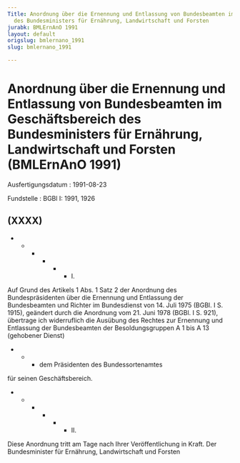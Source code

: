 ```yaml
---
Title: Anordnung über die Ernennung und Entlassung von Bundesbeamten im Geschäftsbereich
  des Bundesministers für Ernährung, Landwirtschaft und Forsten
jurabk: BMLErnAnO 1991
layout: default
origslug: bmlernano_1991
slug: bmlernano_1991

---
```


# Anordnung über die Ernennung und Entlassung von Bundesbeamten im Geschäftsbereich des Bundesministers für Ernährung, Landwirtschaft und Forsten (BMLErnAnO 1991)

Ausfertigungsdatum
:   1991-08-23

Fundstelle
:   BGBl I: 1991, 1926



## (XXXX)


*
    *
        *
            *
                *
                    *   I.


















Auf Grund des Artikels 1 Abs. 1 Satz 2 der Anordnung des
Bundespräsidenten über die Ernennung und Entlassung der Bundesbeamten
und Richter im Bundesdienst von 14. Juli 1975 (BGBl. I S. 1915),
geändert durch die Anordnung vom 21. Juni 1978 (BGBl. I S. 921),
übertrage ich widerruflich die Ausübung des Rechtes zur Ernennung und
Entlassung der Bundesbeamten der Besoldungsgruppen A 1 bis A 13
(gehobener Dienst)

*
    *
        *   dem Präsidenten des Bundessortenamtes









für seinen Geschäftsbereich.

*
    *
        *
            *
                *
                    *   II.


















Diese Anordnung tritt am Tage nach Ihrer Veröffentlichung in Kraft.
Der Bundesminister für Ernährung, Landwirtschaft und Forsten

